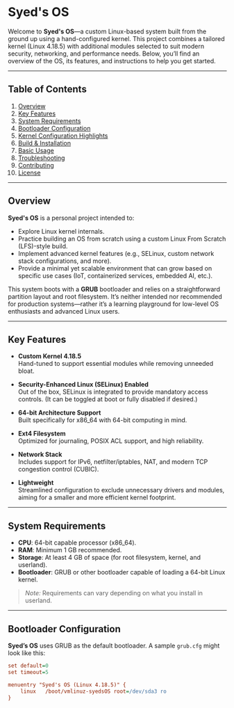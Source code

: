 # Syed's OS

Welcome to **Syed's OS**—a custom Linux-based system built from the ground up using a hand-configured kernel. This project combines a tailored kernel (Linux 4.18.5) with additional modules selected to suit modern security, networking, and performance needs. Below, you’ll find an overview of the OS, its features, and instructions to help you get started.

---

## Table of Contents
1. [Overview](#overview)
2. [Key Features](#key-features)
3. [System Requirements](#system-requirements)
4. [Bootloader Configuration](#bootloader-configuration)
5. [Kernel Configuration Highlights](#kernel-configuration-highlights)
6. [Build & Installation](#build--installation)
7. [Basic Usage](#basic-usage)
8. [Troubleshooting](#troubleshooting)
9. [Contributing](#contributing)
10. [License](#license)

---

## Overview

**Syed's OS** is a personal project intended to:
- Explore Linux kernel internals.
- Practice building an OS from scratch using a custom Linux From Scratch (LFS)-style build.
- Implement advanced kernel features (e.g., SELinux, custom network stack configurations, and more).
- Provide a minimal yet scalable environment that can grow based on specific use cases (IoT, containerized services, embedded AI, etc.).

This system boots with a **GRUB** bootloader and relies on a straightforward partition layout and root filesystem. It’s neither intended nor recommended for production systems—rather it’s a learning playground for low-level OS enthusiasts and advanced Linux users.

---

## Key Features

- **Custom Kernel 4.18.5**  
  Hand-tuned to support essential modules while removing unneeded bloat.

- **Security-Enhanced Linux (SELinux) Enabled**  
  Out of the box, SELinux is integrated to provide mandatory access controls. (It can be toggled at boot or fully disabled if desired.)

- **64-bit Architecture Support**  
  Built specifically for x86_64 with 64-bit computing in mind.

- **Ext4 Filesystem**  
  Optimized for journaling, POSIX ACL support, and high reliability.

- **Network Stack**  
  Includes support for IPv6, netfilter/iptables, NAT, and modern TCP congestion control (CUBIC).

- **Lightweight**  
  Streamlined configuration to exclude unnecessary drivers and modules, aiming for a smaller and more efficient kernel footprint.

---

## System Requirements

- **CPU**: 64-bit capable processor (x86_64).  
- **RAM**: Minimum 1 GB recommended.  
- **Storage**: At least 4 GB of space (for root filesystem, kernel, and userland).  
- **Bootloader**: GRUB or other bootloader capable of loading a 64-bit Linux kernel.  

> *Note:* Requirements can vary depending on what you install in userland.

---

## Bootloader Configuration

**Syed’s OS** uses GRUB as the default bootloader. A sample `grub.cfg` might look like this:

```cfg
set default=0
set timeout=5

menuentry "Syed's OS (Linux 4.18.5)" {
    linux   /boot/vmlinuz-syedsOS root=/dev/sda3 ro
}
